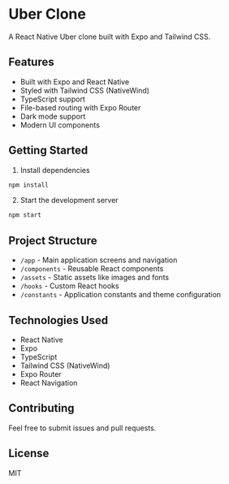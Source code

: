 # Uber Clone

A React Native Uber clone built with Expo and Tailwind CSS.

## Features

- Built with Expo and React Native
- Styled with Tailwind CSS (NativeWind)
- TypeScript support
- File-based routing with Expo Router
- Dark mode support
- Modern UI components

## Getting Started

1. Install dependencies

```bash
npm install
```

2. Start the development server

```bash
npm start
```

## Project Structure

- `/app` - Main application screens and navigation
- `/components` - Reusable React components
- `/assets` - Static assets like images and fonts
- `/hooks` - Custom React hooks
- `/constants` - Application constants and theme configuration

## Technologies Used

- React Native
- Expo
- TypeScript
- Tailwind CSS (NativeWind)
- Expo Router
- React Navigation

## Contributing

Feel free to submit issues and pull requests.

## License

MIT